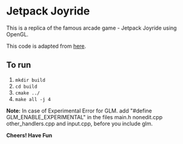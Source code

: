 Jetpack Joyride
=========================
This is a replica of the famous arcade game - Jetpack Joyride using OpenGL.

This code is adapted from [here](https://github.com/meghprkh/graphics-boilerplate).

## To run

1. `mkdir build`
2. `cd build`
3. `cmake ../`
4. `make all -j 4`

**Note:** In case of Experimental Error for GLM.
add "#define GLM_ENABLE_EXPERIMENTAL" in the files main.h nonedit.cpp other_handlers.cpp and input.cpp, before you include glm.

**Cheers! Have Fun** 
